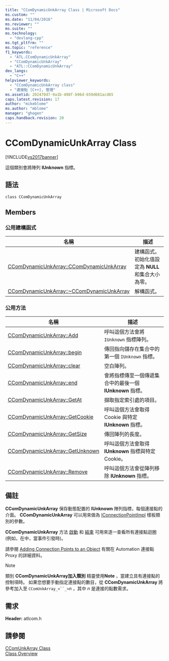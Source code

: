 ```yaml
---
title: "CComDynamicUnkArray Class | Microsoft Docs"
ms.custom: ""
ms.date: "11/04/2016"
ms.reviewer: ""
ms.suite: ""
ms.technology: 
  - "devlang-cpp"
ms.tgt_pltfrm: ""
ms.topic: "reference"
f1_keywords: 
  - "ATL.CComDynamicUnkArray"
  - "CComDynamicUnkArray"
  - "ATL::CComDynamicUnkArray"
dev_langs: 
  - "C++"
helpviewer_keywords: 
  - "CComDynamicUnkArray class"
  - "連接點 [C++], 管理"
ms.assetid: 202470d7-9a1b-498f-b96d-659d681acd65
caps.latest.revision: 17
author: "mikeblome"
ms.author: "mblome"
manager: "ghogen"
caps.handback.revision: 20
---
```

# CComDynamicUnkArray Class
[!INCLUDE[vs2017banner](../../assembler/inline/includes/vs2017banner.md)]

這個類別會將陣列 **IUnknown** 指標。  
  
## 語法  
  
```  
class CComDynamicUnkArray  
```  
  
## Members  
  
### 公用建構函式  
  
|名稱|描述|  
|--------|--------|  
|[CComDynamicUnkArray::CComDynamicUnkArray](../Topic/CComDynamicUnkArray::CComDynamicUnkArray.md)|建構函式。  初始化值設定為 **NULL** 和集合大小為零。|  
|[CComDynamicUnkArray::~CComDynamicUnkArray](../Topic/CComDynamicUnkArray::~CComDynamicUnkArray.md)|解構函式。|  
  
### 公用方法  
  
|名稱|描述|  
|--------|--------|  
|[CComDynamicUnkArray::Add](../Topic/CComDynamicUnkArray::Add.md)|呼叫這個方法會將 `IUnknown` 指標陣列。|  
|[CComDynamicUnkArray::begin](../Topic/CComDynamicUnkArray::begin.md)|傳回指向儲存在集合中的第一個 `IUnknown` 指標。|  
|[CComDynamicUnkArray::clear](../Topic/CComDynamicUnkArray::clear.md)|空白陣列。|  
|[CComDynamicUnkArray::end](../Topic/CComDynamicUnkArray::end.md)|會將指標傳至一個傳遞集合中的最後一個 **IUnknown** 指標。|  
|[CComDynamicUnkArray::GetAt](../Topic/CComDynamicUnkArray::GetAt.md)|擷取指定索引處的項目。|  
|[CComDynamicUnkArray::GetCookie](../Topic/CComDynamicUnkArray::GetCookie.md)|呼叫這個方法會取得 Cookie 與特定 **IUnknown** 指標。|  
|[CComDynamicUnkArray::GetSize](../Topic/CComDynamicUnkArray::GetSize.md)|傳回陣列的長度。|  
|[CComDynamicUnkArray::GetUnknown](../Topic/CComDynamicUnkArray::GetUnknown.md)|呼叫這個方法會取得 **IUnknown** 指標與特定 Cookie。|  
|[CComDynamicUnkArray::Remove](../Topic/CComDynamicUnkArray::Remove.md)|呼叫這個方法會從陣列移除 **IUnknown** 指標。|  
  
## 備註  
 **CComDynamicUnkArray** 保存動態配置的 **IUnknown** 陣列指標，每個連接點的介面。  **CComDynamicUnkArray** 可以用來做為 [IConnectionPointImpl](../../atl/reference/iconnectionpointimpl-class.md) 樣板類別的參數。  
  
 **CComDynamicUnkArray** 方法 [啟動](../Topic/CComDynamicUnkArray::begin.md) 和 [結束](../Topic/CComDynamicUnkArray::end.md) 可用來逐一查看所有連接點迴圈 \(例如，在中，當事件引發時\)。  
  
 請參閱 [Adding Connection Points to an Object](../../atl/adding-connection-points-to-an-object.md) 有關在 Automation 連接點 Proxy 的詳細資料。  
  
> [!NOTE]
>  類別 **CComDynamicUnkArray加入類別** 精靈使用**Note** ，當建立具有連接點的控制項時。  如果您想要手動指定連接點的數目，從 **CComDynamicUnkArray** 將參考加入至 `CComUnkArray_<``_>`*n* ，其中 *n* 是連接的點數需求。  
  
## 需求  
 **Header:** atlcom.h  
  
## 請參閱  
 [CComUnkArray Class](../../atl/reference/ccomunkarray-class.md)   
 [Class Overview](../../atl/atl-class-overview.md)